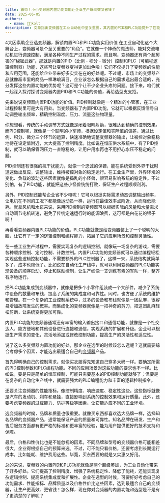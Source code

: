 ```yaml
---
title: 震惊！小小变频器内置功能竟能让企业生产既高效又省钱？
date: 2025-06-05
authors:
  - name: 🧑‍💼kolt
description: 文章指出变频器在工业自动化中至关重要，其内置的PID和PLC功能提升了性能和应用范围。内置PID功能可根据反馈信号自动调整输出频率，实现精确控制物理量，具备较强抗干扰能力，还能降低能耗；内置PLC功能使变频器有逻辑控制和编程能力，拓展应用场景和控制灵活性。企业在选型变频器时，需综合考虑控制需求、性能指标、品牌质量以及价格性价比等因素，选到适合自己的变频器，以提高生产效率和降低成本。   
---
```


4大因素助企业选变频器，解锁内置PID和PLC功能实用价值
在工业自动化这个大舞台上，变频器可是个至关重要的“角色”。它就像一个神奇的魔法师，能对交流电动机进行调速控制，满足各种不同生产过程的需求。而且啊，变频器还有两个超厉害的“秘密武器”，那就是内置的PID（比例 - 积分 - 微分）控制和PLC（可编程逻辑控制器）功能，这些可让变频器变得更加出色啦！它们不仅提升了变频器的性能和应用范围，还能给企业带来好多实实在在的好处呢。不过呢，市场上的变频器产品就像超市里的商品一样琳琅满目，企业该怎么根据自己的需求选出最合适的，充分发挥这些内置功能的优势呢？这可是个让不少企业头疼的问题。接下来，咱们就一起深入探讨探讨变频器内置PID和PLC功能的价值，再给选型支支招。

先来说说变频器内置PID功能的价值。PID控制就像是一个精准的小管家，在工业过程控制里可是大有用处。当变频器有了内置PID功能，它就可以根据反馈信号自动调整输出频率，精确控制温度、压力、流量这些物理量。

你想想看，传统的手动调节方式就像是闭着眼睛射箭，很难达到精确的控制效果。而PID控制呢，就像是一个聪明的小军师，根据设定值和实际值的偏差，通过比例、积分、微分三个环节的运算，快速准确地调整变频器的输出，让被控对象稳稳地待在设定值附近，大大提高了控制精度。比如说在恒压供水系统中，有了PID控制，就可以确保管网压力一直稳稳的，让用户用水再也不用担心水压不稳定的问题。

PID控制还有很强的抗干扰能力，就像一个忠诚的保镖，能在系统受到外界干扰时迅速做出反应，调整输出，维持被控对象的稳定运行。在工业生产里，外界环境的变化、负载的波动这些因素就像是捣乱的小怪兽，很容易影响系统的稳定性。不过别怕，有了PID功能，就能把这些小怪兽统统打败，保证生产过程顺顺利利。

另外，PID控制还能帮企业省不少电呢！它可以根据实际需求动态调整输出频率，让电机在不同的工况下都能像运动员一样，运行在最佳效率点附近，从而降低能耗。就拿风机和水泵来说，采用PID控制的变频器可以根据实际的风量和水量需求自动调节电机转速，避免了传统定速运行时的能源浪费，这可都是白花花的银子啊！

再看看变频器内置PLC功能的价值。PLC功能就像是给变频器装上了一个聪明的大脑，让它有了一定的逻辑控制和编程能力，拓展了它的应用场景和控制灵活性。

在一些工业生产过程中，需要实现复杂的逻辑控制，就像玩一场复杂的游戏，需要各种顺序控制、定时控制、计数控制。内置PLC功能的变频器就可以通过编程轻松实现这些逻辑控制功能，不需要额外的PLC控制器了，这样一来，系统结构就简单多了，成本也降低了。比如说在自动化生产线中，就可以利用变频器的PLC功能实现设备的顺序启动、停止和联动控制，让生产线像一支训练有素的军队一样，整齐有序地运行。

把PLC功能集成到变频器中，就像是把多个小零件组装成一个大部件，减少了系统中设备的数量和布线，提高了系统的集成度和可靠性。同时，也方便了系统的维护和管理。在一个复杂的工业控制系统中，过多的设备和布线就像是一团乱麻，很容易增加故障发生的概率。而集成化的变频器就像是一把神奇的剪刀，把这团乱麻轻松剪断，让系统变得更加可靠。

内置PLC功能的变频器通常还有丰富的输入输出接口和通信功能，就像是一个社交达人，能方便地和其他设备进行连接和通信，实现系统的扩展和升级。企业可以根据生产需求的变化，灵活地添加或修改控制功能，提高生产的灵活性和适应性。

说了这么多变频器内置功能的好处，那企业在选型的时候该怎么选呢？这就需要综合考虑多个因素，才能选出最适合自己的[变频器](https://www.lyskjd.com/products/vfd/ "变频器")产品。

首先得明确自己的控制需求，就像买衣服得先知道自己穿多大码一样。要确定所需的PID控制参数和PLC编程功能。不同的应用场景对这些功能的要求也不一样。比如说，要是只是简单的恒压控制，可能只需要基本的PID控制功能就够了；但要是在复杂的自动化生产线中，就需要强大的PLC编程能力和丰富的逻辑控制指令。

还要关注变频器的性能指标，像控制精度、响应速度、稳定性这些。这些指标就像是汽车的发动机、刹车和悬挂，直接影响到系统的控制效果和运行质量。此外，还要考虑变频器的过载能力、防护等级等因素，让它能适应不同的工业环境。

选变频器的时候，品牌和质量也很重要。就像买东西都喜欢选大品牌一样，选择知名品牌的变频器产品，通常能保证产品的质量和可靠性。知名品牌在研发、生产和售后服务方面都有更严格的标准和更丰富的经验，能为用户提供更好的技术支持和保障。

最后，价格和性价比也是不能忽视的因素。不同品牌和型号的变频器价格可能相差很大，企业得根据自己的预算来选。不过，可不能只看价格，还要考虑到长期运行成本，比如能耗、维护费用这些。毕竟，买东西要的就是又实惠又好用。

总的来说，变频器的内置PID和PLC功能就像是两个超级英雄，为工业自动化带来了好多好处。它们提高了控制精度、增强了系统稳定性、降低了能耗，还能实现复杂逻辑控制、提高系统集成度和扩展性。企业在选型的时候，可要好好考虑自己的功能需求、性能指标、品牌质量以及价格性价比这些因素，选到最适合自己的变频器，让生产更高效、更省钱！怎么样，现在你对变频器的内置功能和选型是不是有了更清楚的了解呢？ 